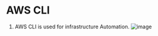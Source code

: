 # AWS CLI
1. AWS CLI is used for infrastructure Automation.
![image](https://github.com/mallikharjuna160003/30-Days-of-AWS/assets/74324685/9fcb0f2e-627c-49a4-a0bc-44fb6713bc5d)
